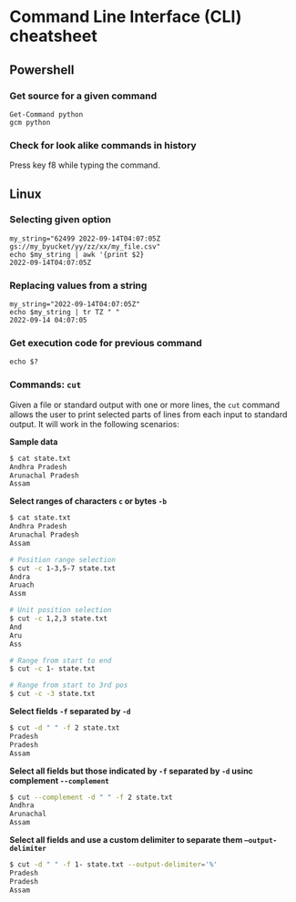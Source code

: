 # Command Line Interface (CLI) cheatsheet

## Powershell


### Get source for a given command
```
Get-Command python
gcm python
```

### Check for look alike commands in history
Press key f8 while typing the command.

## Linux

### Selecting given option

```
my_string="62499 2022-09-14T04:07:05Z gs://my_byucket/yy/zz/xx/my_file.csv"
echo $my_string | awk '{print $2}
2022-09-14T04:07:05Z
```
### Replacing values from a string

```
my_string="2022-09-14T04:07:05Z"
echo $my_string | tr TZ " "
2022-09-14 04:07:05
```

### Get execution code for previous command
```
echo $?
```

### Commands: `cut` 
Given a file or standard output with one or more lines, the `cut` command allows the user to print selected parts of lines from each input to standard output. It will work in the following scenarios:

**Sample data**

```bash
$ cat state.txt
Andhra Pradesh
Arunachal Pradesh
Assam
```

**Select ranges of characters `c` or bytes `-b`**

```bash
$ cat state.txt
Andhra Pradesh
Arunachal Pradesh
Assam

# Position range selection
$ cut -c 1-3,5-7 state.txt
Andra
Aruach
Assm

# Unit position selection
$ cut -c 1,2,3 state.txt
And
Aru
Ass

# Range from start to end
$ cut -c 1- state.txt

# Range from start to 3rd pos
$ cut -c -3 state.txt
```

**Select fields `-f` separated by `-d`**

```bash
$ cut -d " " -f 2 state.txt
Pradesh
Pradesh
Assam
```

**Select all fields but those indicated by `-f` separated by `-d` usinc complement `--complement`**

```bash
$ cut --complement -d " " -f 2 state.txt
Andhra
Arunachal
Assam
```

**Select all fields and use a custom delimiter to separate them `–output-delimiter`**
```bash
$ cut -d " " -f 1- state.txt --output-delimiter='%'
Pradesh
Pradesh
Assam
```
